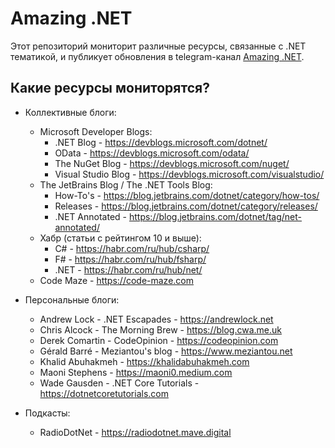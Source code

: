 # Amazing .NET

Этот репозиторий мониторит различные ресурсы, связанные с .NET тематикой, и публикует обновления в telegram-канал [Amazing .NET](https://t.me/amazing_dotnet).

## Какие ресурсы мониторятся?

- Коллективные блоги:
    - Microsoft Developer Blogs:
        - .NET Blog - https://devblogs.microsoft.com/dotnet/
        - OData - https://devblogs.microsoft.com/odata/
        - The NuGet Blog - https://devblogs.microsoft.com/nuget/
        - Visual Studio Blog - https://devblogs.microsoft.com/visualstudio/
    - The JetBrains Blog / The .NET Tools Blog:
        - How-To's - https://blog.jetbrains.com/dotnet/category/how-tos/
        - Releases - https://blog.jetbrains.com/dotnet/category/releases/
        - .NET Annotated - https://blog.jetbrains.com/dotnet/tag/net-annotated/
    - Хабр (статьи с рейтингом 10 и выше):
        - C# - https://habr.com/ru/hub/csharp/
        - F# - https://habr.com/ru/hub/fsharp/
        - .NET - https://habr.com/ru/hub/net/
    - Code Maze - https://code-maze.com

- Персональные блоги:
    - Andrew Lock - .NET Escapades - https://andrewlock.net
    - Chris Alcock - The Morning Brew - https://blog.cwa.me.uk
    - Derek Comartin - CodeOpinion - https://codeopinion.com
    - Gérald Barré - Meziantou's blog - https://www.meziantou.net
    - Khalid Abuhakmeh - https://khalidabuhakmeh.com
    - Maoni Stephens - https://maoni0.medium.com
    - Wade Gausden - .NET Core Tutorials - https://dotnetcoretutorials.com

- Подкасты:
    - RadioDotNet - https://radiodotnet.mave.digital
